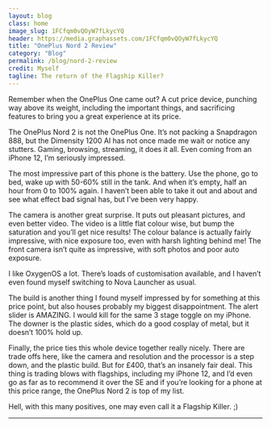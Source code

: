 ```yaml
---
layout: blog
class: home
image_slug: 1FCfqm0vQOyW7fLkycYQ
header: https://media.graphassets.com/1FCfqm0vQOyW7fLkycYQ
title: "OnePlus Nord 2 Review"
category: "Blog"
permalink: /blog/nord-2-review
credit: Myself
tagline: The return of the Flagship Killer?
---
```


Remember when the OnePlus One came out? A cut price device, punching way above its weight, including the important things, and sacrificing features to bring you a great experience at its price. 

The OnePlus Nord 2 is not the OnePlus One. It’s not packing a Snapdragon 888, but the Dimensity 1200 AI has not once made me wait or notice any stutters. Gaming, browsing, streaming, it does it all. Even coming from an iPhone 12, I’m seriously impressed.

The most impressive part of this phone is the battery. Use the phone, go to bed, wake up with 50-60% still in the tank. And when it’s empty, half an hour from 0 to 100% again. I haven’t been able to take it out and about and see what effect bad signal has, but I’ve been very happy.

The camera is another great surprise. It puts out pleasant pictures, and even better video. The video is a little flat colour wise, but bump the saturation and you’ll get nice results! The colour balance is actually fairly impressive, with nice exposure too, even with harsh lighting behind me! The front camera isn’t quite as impressive, with soft photos and poor auto exposure.

I like OxygenOS a lot. There’s loads of customisation available, and I haven’t even found myself switching to Nova Launcher as usual.

The build is another thing I found myself impressed by for something at this price point, but also houses probably my biggest disappointment. The alert slider is AMAZING. I would kill for the same 3 stage toggle on my iPhone. The downer is the plastic sides, which do a good cosplay of metal, but it doesn’t 100% hold up.

Finally, the price ties this whole device together really nicely. There are trade offs here, like the camera and resolution and the processor is a step down, and the plastic build. But for £400, that’s an insanely fair deal. This thing is trading blows with flagships, including my iPhone 12, and I’d even go as far as to recommend it over the SE and if you’re looking for a phone at this price range, the OnePlus Nord 2 is top of my list.

Hell, with this many positives, one may even call it a Flagship Killer. ;)

---